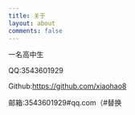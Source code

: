 ```yaml
---
title: 关于
layout: about
comments: false
---
```

一名﻿高中生

QQ:3543601929

G﻿ithub:https://github.com/xiaohao8

邮箱﻿:3543601929#qq.com（#替换